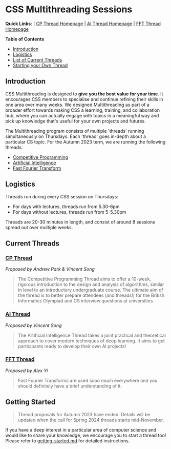 # CSS Multithreading Sessions

**Quick Links**: | [CP Thread Homepage](cp/README.md) | [AI Thread Homepage](ai/README.md) | [FFT Thread Homepage](fft/README.md)

**Table of Contents**
* [Introduction](#introduction)
* [Logistics](#logistics)
* [List of Current Threads](#current-threads)
* [Starting your Own Thread](#getting-started)

## Introduction

CSS Multithreading is designed to **give you the best value for your time**. It encourages CSS members to specialise and continue refining their skills in one area over many weeks. We designed Multithreading as part of a broader effort towards making CSS a learning, training, and collaboration hub, where you can actually engage with topics in a meaningful way and pick up knowledge that's useful for your own projects and futures.

The Multithreading program consists of multiple 'threads' running simultaneously on Thursdays. Each 'thread' goes in-depth about a particular CS topic. For the Autumn 2023 term, we are running the following threads:
* [Competitive Programming](cp)
* [Artificial Intelligence](ai)
* [Fast Fourier Transform](fft)

## Logistics
Threads run during every CSS session on Thursdays:

* For days with lectures, threads run from 5.30-6pm
* For days without lectures, threads run from 5-5.30pm

Threads are 20-30 minutes in length, and consist of around 8 sessions spread out over multiple weeks. 

## Current Threads

### [CP Thread](cp)
_Proposed by Andrew Park & Vincent Song_

> The Competitive Programming Thread aims to offer a 10-week, rigorous introduction to the design and analysis of algorithms, similar in level to an introductory undergraduate course. The ultimate aim of the thread is to better prepare attendees (and threads!) for the British Informatics Olympiad and CS interview questions at universities.

### [AI Thread](ai)
_Proposed by Vincent Song_

> The Artificial Intelligence Thread takes a joint practical and theoretical approach to cover modern techniques of deep learning. It aims to get participants ready to develop their own AI projects!

### [FFT Thread](fft)
_Proposed by Alex Yi_

> Fast Fourier Transforms are used sooo much everywhere and you should definitely have a brief understanding of it.

## Getting Started

> Thread proposals for Autumn 2023 have ended. Details will be updated when the call for Spring 2024 threads starts mid-November.

If you have a deep interest in a particular area of computer science and would like to share your knowledge, we encourage you to start a thread too! Please refer to [getting-started.md](getting-started) for detailed instructions. 
